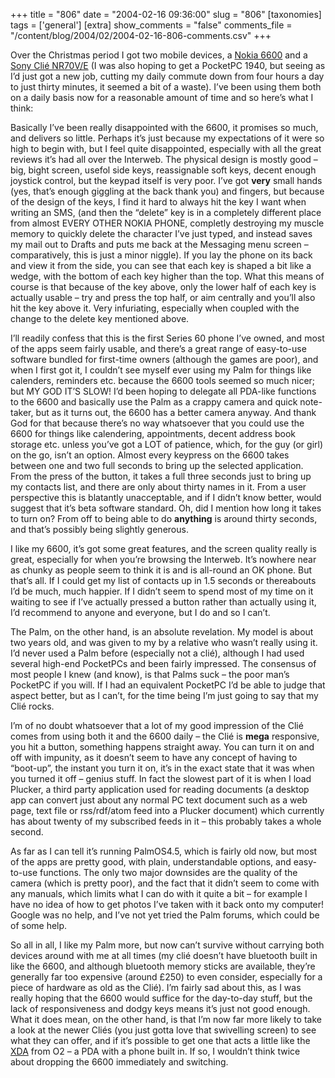 +++
title = "806"
date = "2004-02-16 09:36:00"
slug = "806"
[taxonomies]
tags = ['general']
[extra]
show_comments = "false"
comments_file = "/content/blog/2004/02/2004-02-16-806-comments.csv"
+++

Over the Christmas period I got two mobile devices, a [Nokia 6600](http://www.nokia.com/cda1?id=33210) and a [Sony Clié NR70V/E](http://www.clieplaza.com/en/product/nr70v/nr70v.html) (I was also hoping to get a PocketPC 1940, but seeing as I’d just got a new job, cutting my daily commute down from four hours a day to just thirty minutes, it seemed a bit of a waste). I’ve been using them both on a daily basis now for a reasonable amount of time and so here’s what I think:

Basically I’ve been really disappointed with the 6600, it promises so much, and delivers so little. Perhaps it’s just because my expectations of it were so high to begin with, but I feel quite disappointed, especially with all the great reviews it’s had all over the Interweb. The physical design is mostly good – big, bight screen, usefol side keys, reassignable soft keys, decent enough joystick control, but the keypad itself is very poor. I’ve got **very** small hands (yes, that’s enough giggling at the back thank you) and fingers, but because of the design of the keys, I find it hard to always hit the key I want when writing an SMS, (and then the “delete” key is in a completely different place from almost EVERY OTHER NOKIA PHONE, completly destroying my muscle memory to quickly delete the character I’ve just typed, and instead saves my mail out to Drafts and puts me back at the Messaging menu screen – comparatively, this is just a minor niggle). If you lay the phone on its back and view it from the side, you can see that each key is shaped a bit like a wedge, with the bottom of each key higher than the top. What this means of course is that because of the key above, only the lower half of each key is actually usable – try and press the top half, or aim centrally and you’ll also hit the key above it. Very infuriating, especially when coupled with the change to the delete key mentioned above.

I’ll readily confess that this is the first Series 60 phone I’ve owned, and most of the apps seem fairly usable, and there’s a great range of easy-to-use software bundled for first-time owners (although the games are poor), and when I first got it, I couldn’t see myself ever using my Palm for things like calenders, reminders etc. because the 6600 tools seemed so much nicer; but MY GOD IT’S SLOW! I’d been hoping to delegate all PDA-like functions to the 6600 and basically use the Palm as a crappy camera and quick note-taker, but as it turns out, the 6600 has a better camera anyway. And thank God for that because there’s no way whatsoever that you could use the 6600 for things like calendering, appointments, decent address book storage etc. unless you’ve got a LOT of patience, which, for the guy (or girl) on the go, isn’t an option. Almost every keypress on the 6600 takes between one and two full seconds to bring up the selected application. From the press of the button, it takes a full three seconds just to bring up my contacts list, and there are only about thirty names in it. From a user perspective this is blatantly unacceptable, and if I didn’t know better, would suggest that it’s beta software standard. Oh, did I mention how long it takes to turn on? From off to being able to do **anything** is around thirty seconds, and that’s possibly being slightly generous.

I like my 6600, it’s got some great features, and the screen quality really is great, especially for when you’re browsing the Interweb. It’s nowhere near as chunky as people seem to think it is and is all-round an OK phone. But that’s all. If I could get my list of contacts up in 1.5 seconds or thereabouts I’d be much, much happier. If I didn’t seem to spend most of my time on it waiting to see if I’ve actually pressed a button rather than actually using it, I’d recommend to anyone and everyone, but I do and so I can’t.

The Palm, on the other hand, is an absolute revelation. My model is about two years old, and was given to my by a relative who wasn’t really using it. I’d never used a Palm before (especially not a clié), although I had used several high-end PocketPCs and been fairly impressed. The consensus of most people I knew (and know), is that Palms suck – the poor man’s PocketPC if you will. If I had an equivalent PocketPC I’d be able to judge that aspect better, but as I can’t, for the time being I’m just going to say that my Clié rocks.

I’m of no doubt whatsoever that a lot of my good impression of the Clié comes from using both it and the 6600 daily – the Clié is **mega** responsive, you hit a button, something happens straight away. You can turn it on and off with impunity, as it doesn’t seem to have any concept of having to “boot-up”, the instant you turn it on, it’s in the exact state that it was when you turned it off – genius stuff. In fact the slowest part of it is when I load Plucker, a third party application used for reading documents (a desktop app can convert just about any normal PC text document such as a web page, text file or rss/rdf/atom feed into a Plucker document) which currently has about twenty of my subscribed feeds in it – this probably takes a whole second.

As far as I can tell it’s running PalmOS4.5, which is fairly old now, but most of the apps are pretty good, with plain, understandable options, and easy-to-use functions. The only two major downsides are the quality of the camera (which is pretty poor), and the fact that it didn’t seem to come with any manuals, which limits what I can do with it quite a bit – for example I have no idea of how to get photos I’ve taken with it back onto my computer! Google was no help, and I’ve not yet tried the Palm forums, which could be of some help.

So all in all, I like my Palm more, but now can’t survive without carrying both devices around with me at all times (my clié doesn’t have bluetooth built in like the 6600, and although bluetooth memory sticks are available, they’re generally far too expensive (around £250) to even consider, especially for a piece of hardware as old as the Clié). I’m fairly sad about this, as I was really hoping that the 6600 would suffice for the day-to-day stuff, but the lack of responsiveness and dodgy keys means it’s just not good enough. What it does mean, on the other hand, is that I’m now far more likely to take a look at the newer Cliés (you just gotta love that swivelling screen) to see what they can offer, and if it’s possible to get one that acts a little like the [XDA](http://www.mmo2.com/docs/services/xda_details.html) from O2 – a PDA with a phone built in. If so, I wouldn’t think twice about dropping the 6600 immediately and switching.
